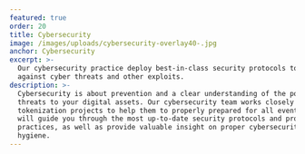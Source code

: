 ```yaml
---
featured: true
order: 20
title: Cybersecurity
image: /images/uploads/cybersecurity-overlay40-.jpg
anchor: Cybersecurity
excerpt: >-
  Our cybersecurity practice deploy best-in-class security protocols to protect
  against cyber threats and other exploits.
description: >-
  Cybersecurity is about prevention and a clear understanding of the potential
  threats to your digital assets. Our cybersecurity team works closely with
  tokenization projects to help them to properly prepared for all events. They
  will guide you through the most up-to-date security protocols and protection
  practices, as well as provide valuable insight on proper cybersecurity
  hygiene.
---
```


